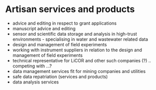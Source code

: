 # Artisan services and products

- advice and editing in respect to grant applications
- manuscript advice and editing
- sensor and scientific data storage and analysis in high-trust environments - specialising in water and wastewater related data
- design and management of field experiments
- working with instrument suppliers in relation to the design and management of field experiments
- technical representative for LiCOR and other such companies (?) .. competing with ...?
- data management services fit for mining companies and utilities
- safe data repatriation (services and products)
- data analysis services  

